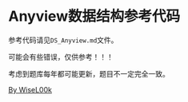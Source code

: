 # Anyview数据结构参考代码

参考代码请见`DS_Anyview.md`文件。

可能会有些错误，仅供参考！！！

考虑到题库每年都可能更新，题目不一定完全一致。

[By WiseL00k](https://github.com/WiseL00k)